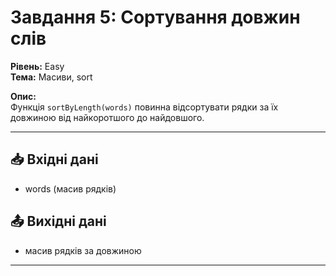 # Завдання 5: Сортування довжин слів  
**Рівень:** Easy  
**Тема:** Масиви, sort  

**Опис:**  
Функція `sortByLength(words)` повинна відсортувати рядки за їх довжиною від найкоротшого до найдовшого.  

---
## 📥 Вхідні дані
- words (масив рядків)

## 📤 Вихідні дані
- масив рядків за довжиною  

---